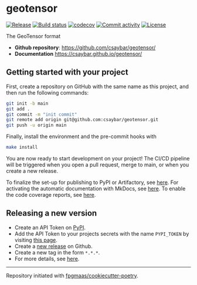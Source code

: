 # geotensor

[![Release](https://img.shields.io/github/v/release/csaybar/geotensor)](https://img.shields.io/github/v/release/csaybar/geotensor)
[![Build status](https://img.shields.io/github/actions/workflow/status/csaybar/geotensor/main.yml?branch=main)](https://github.com/csaybar/geotensor/actions/workflows/main.yml?query=branch%3Amain)
[![codecov](https://codecov.io/gh/csaybar/geotensor/branch/main/graph/badge.svg)](https://codecov.io/gh/csaybar/geotensor)
[![Commit activity](https://img.shields.io/github/commit-activity/m/csaybar/geotensor)](https://img.shields.io/github/commit-activity/m/csaybar/geotensor)
[![License](https://img.shields.io/github/license/csaybar/geotensor)](https://img.shields.io/github/license/csaybar/geotensor)

The GeoTensor format

- **Github repository**: <https://github.com/csaybar/geotensor/>
- **Documentation** <https://csaybar.github.io/geotensor/>

## Getting started with your project

First, create a repository on GitHub with the same name as this project, and then run the following commands:

```bash
git init -b main
git add .
git commit -m "init commit"
git remote add origin git@github.com:csaybar/geotensor.git
git push -u origin main
```

Finally, install the environment and the pre-commit hooks with

```bash
make install
```

You are now ready to start development on your project!
The CI/CD pipeline will be triggered when you open a pull request, merge to main, or when you create a new release.

To finalize the set-up for publishing to PyPI or Artifactory, see [here](https://fpgmaas.github.io/cookiecutter-poetry/features/publishing/#set-up-for-pypi).
For activating the automatic documentation with MkDocs, see [here](https://fpgmaas.github.io/cookiecutter-poetry/features/mkdocs/#enabling-the-documentation-on-github).
To enable the code coverage reports, see [here](https://fpgmaas.github.io/cookiecutter-poetry/features/codecov/).

## Releasing a new version

- Create an API Token on [PyPI](https://pypi.org/).
- Add the API Token to your projects secrets with the name `PYPI_TOKEN` by visiting [this page](https://github.com/csaybar/geotensor/settings/secrets/actions/new).
- Create a [new release](https://github.com/csaybar/geotensor/releases/new) on Github.
- Create a new tag in the form `*.*.*`.
- For more details, see [here](https://fpgmaas.github.io/cookiecutter-poetry/features/cicd/#how-to-trigger-a-release).

---

Repository initiated with [fpgmaas/cookiecutter-poetry](https://github.com/fpgmaas/cookiecutter-poetry).
